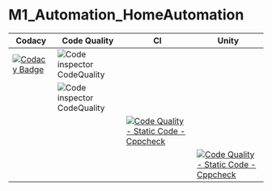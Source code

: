 # M1_Automation_HomeAutomation

Codacy | Code Quality | CI | Unity
------|----------|-------|--------------
|[![Codacy Badge](https://app.codacy.com/project/badge/Grade/726f23d8d35c459a815c3cb06358f318)](https://www.codacy.com/gh/Meganthi/M1_Automation_HomeAutomation/dashboard?utm_source=github.com&amp;utm_medium=referral&amp;utm_content=Meganthi/M1_Automation_HomeAutomation&amp;utm_campaign=Badge_Grade)| ![Code inspector CodeQuality](https://api.codiga.io/project/29938/score/svg)
||![Code inspector CodeQuality](https://api.codiga.io/project/29938/status/svg) 
|||[![Code Quality - Static Code - Cppcheck](https://github.com/Meganthi/M1_Automation_HomeAutomation/actions/workflows/check.yml/badge.svg)](https://github.com/Meganthi/M1_Automation_HomeAutomation/actions/workflows/check.yml)
||||[![Code Quality - Static Code - Cppcheck](https://github.com/Meganthi/M1_Automation_HomeAutomation/actions/workflows/check.yml/badge.svg)](https://github.com/Meganthi/M1_Automation_HomeAutomation/actions/workflows/check.yml)





